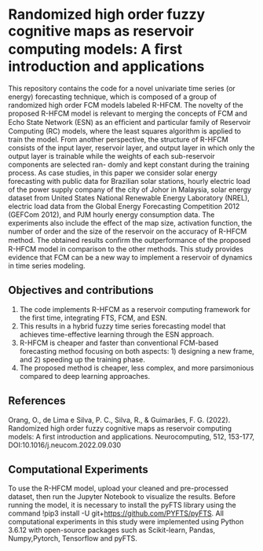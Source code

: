 # Randomized high order fuzzy cognitive maps as reservoir computing models: A ﬁrst introduction and applications

This repository contains the code for a novel univariate time series (or energy) forecasting technique, which is composed of a group of randomized high order FCM models labeled R-HFCM. The novelty of the proposed R-HFCM model is relevant to merging the concepts of FCM and Echo State Network (ESN) as an efﬁcient and particular family of Reservoir Computing (RC) models, where the least squares algorithm is applied to train the model. From another perspective, the structure of R-HFCM consists of the input layer, reservoir layer, and output layer in which only the output layer is trainable while the weights of each sub-reservoir components are selected ran- domly and kept constant during the training process. As case studies, in this paper we consider solar energy forecasting with public data for Brazilian solar stations, hourly electric load of the power supply company of the city of Johor in Malaysia, solar energy dataset from United States National Renewable Energy Laboratory (NREL), electric load data from the Global Energy Forecasting Competition 2012 (GEFCom 2012), and PJM hourly energy consumption data. The experiments also include the effect of the map size, activation function, the number of order and the size of the reservoir on the accuracy of R-HFCM method. The obtained results conﬁrm the outperformance of the proposed R-HFCM model in comparison to the other methods. This study provides evidence that FCM can be a new way to implement a reservoir of dynamics in time series modeling.

## Objectives and contributions
1) The code implements R-HFCM as a reservoir computing framework for the first time, integrating FTS, FCM, and ESN.
2) This results in a hybrid fuzzy time series forecasting model that achieves time-effective learning through the ESN approach.
3) R-HFCM is cheaper and faster than conventional FCM-based forecasting method focusing on both aspects: 1) designing a new frame, and 2) speeding up the training phase.
4) The proposed method is cheaper, less complex, and more parsimonious compared to deep learning approaches.
 
## References
Orang, O., de Lima e Silva, P. C., Silva, R., & Guimarães, F. G. (2022). Randomized high order fuzzy cognitive maps as reservoir computing models: A first introduction and applications. Neurocomputing, 512, 153-177, DOI:10.1016/j.neucom.2022.09.030

## Computational Experiments

To use the R-HFCM model, upload your cleaned and pre-processed dataset, then run the Jupyter Notebook to visualize the results. Before running the model, it is necessary to install the pyFTS library using the command !pip3 install -U git+https://github.com/PYFTS/pyFTS. All computational experiments in this study were implemented using Python 3.6.12 with open-source packages such as Scikit-learn, Pandas, Numpy,Pytorch, Tensorflow and pyFTS.














